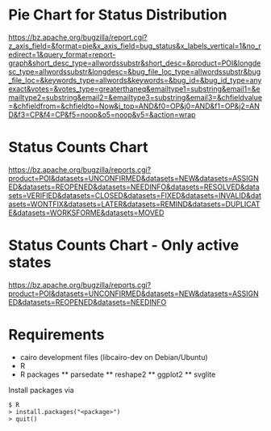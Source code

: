 
# Pie Chart for Status Distribution

https://bz.apache.org/bugzilla/report.cgi?z_axis_field=&format=pie&x_axis_field=bug_status&x_labels_vertical=1&no_redirect=1&query_format=report-graph&short_desc_type=allwordssubstr&short_desc=&product=POI&longdesc_type=allwordssubstr&longdesc=&bug_file_loc_type=allwordssubstr&bug_file_loc=&keywords_type=allwords&keywords=&bug_id=&bug_id_type=anyexact&votes=&votes_type=greaterthaneq&emailtype1=substring&email1=&emailtype2=substring&email2=&emailtype3=substring&email3=&chfieldvalue=&chfieldfrom=&chfieldto=Now&j_top=AND&f0=OP&j0=AND&f1=OP&j2=AND&f3=CP&f4=CP&f5=noop&o5=noop&v5=&action=wrap

# Status Counts Chart

https://bz.apache.org/bugzilla/reports.cgi?product=POI&datasets=UNCONFIRMED&datasets=NEW&datasets=ASSIGNED&datasets=REOPENED&datasets=NEEDINFO&datasets=RESOLVED&datasets=VERIFIED&datasets=CLOSED&datasets=FIXED&datasets=INVALID&datasets=WONTFIX&datasets=LATER&datasets=REMIND&datasets=DUPLICATE&datasets=WORKSFORME&datasets=MOVED

# Status Counts Chart - Only active states

https://bz.apache.org/bugzilla/reports.cgi?product=POI&datasets=UNCONFIRMED&datasets=NEW&datasets=ASSIGNED&datasets=REOPENED&datasets=NEEDINFO

# Requirements

* cairo development files (libcairo-dev on Debian/Ubuntu)
* R
* R packages
** parsedate
** reshape2
** ggplot2
** svglite

Install packages via 

```
$ R
> install.packages("<package>")
> quit()
```
